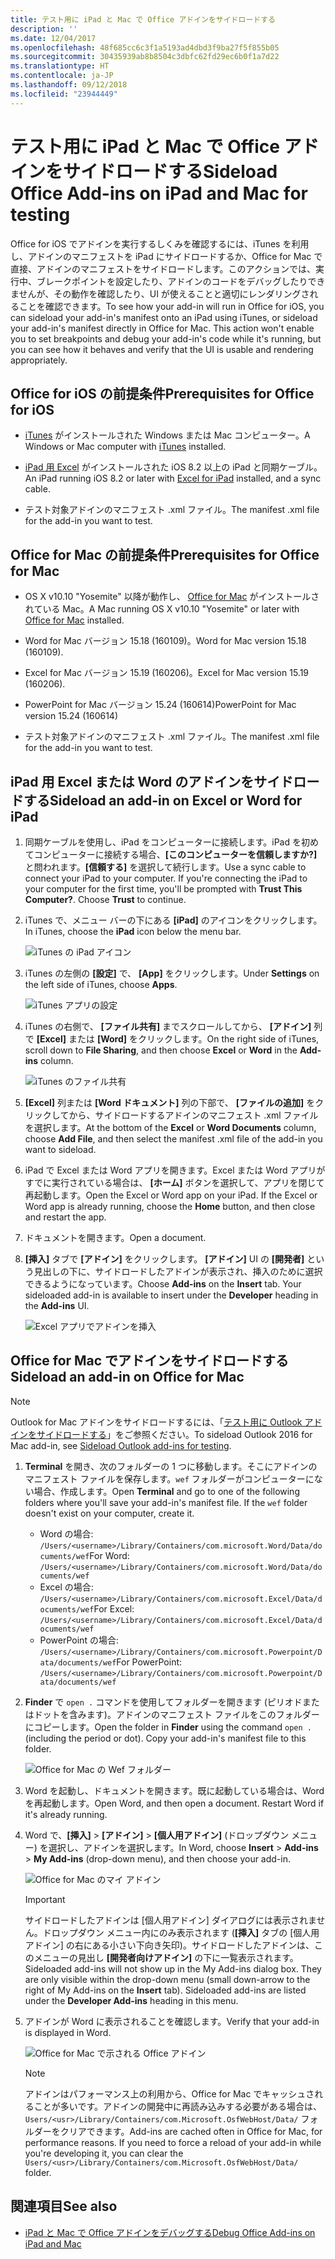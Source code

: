```yaml
---
title: テスト用に iPad と Mac で Office アドインをサイドロードする
description: ''
ms.date: 12/04/2017
ms.openlocfilehash: 48f685cc6c3f1a5193ad4dbd3f9ba27f5f855b05
ms.sourcegitcommit: 30435939ab8b8504c3dbfc62fd29ec6b0f1a7d22
ms.translationtype: HT
ms.contentlocale: ja-JP
ms.lasthandoff: 09/12/2018
ms.locfileid: "23944449"
---
```

# <a name="sideload-office-add-ins-on-ipad-and-mac-for-testing"></a><span data-ttu-id="6f1ad-102">テスト用に iPad と Mac で Office アドインをサイドロードする</span><span class="sxs-lookup"><span data-stu-id="6f1ad-102">Sideload Office Add-ins on iPad and Mac for testing</span></span>

<span data-ttu-id="6f1ad-p101">Office for iOS でアドインを実行するしくみを確認するには、iTunes を利用し、アドインのマニフェストを iPad にサイドロードするか、Office for Mac で直接、アドインのマニフェストをサイドロードします。このアクションでは、実行中、ブレークポイントを設定したり、アドインのコードをデバッグしたりできませんが、その動作を確認したり、UI が使えることと適切にレンダリングされることを確認できます。</span><span class="sxs-lookup"><span data-stu-id="6f1ad-p101">To see how your add-in will run in Office for iOS, you can sideload your add-in's manifest onto an iPad using iTunes, or sideload your add-in's manifest directly in Office for Mac. This action won't enable you to set breakpoints and debug your add-in's code while it's running, but you can see how it behaves and verify that the UI is usable and rendering appropriately.</span></span> 

## <a name="prerequisites-for-office-for-ios"></a><span data-ttu-id="6f1ad-105">Office for iOS の前提条件</span><span class="sxs-lookup"><span data-stu-id="6f1ad-105">Prerequisites for Office for iOS</span></span>

- <span data-ttu-id="6f1ad-106">[iTunes](http://www.apple.com/itunes/download/) がインストールされた Windows または Mac コンピューター。</span><span class="sxs-lookup"><span data-stu-id="6f1ad-106">A Windows or Mac computer with [iTunes](http://www.apple.com/itunes/download/) installed.</span></span>
    
- <span data-ttu-id="6f1ad-107">[iPad 用 Excel](https://itunes.apple.com/us/app/microsoft-excel/id586683407?mt=8) がインストールされた iOS 8.2 以上の iPad と同期ケーブル。</span><span class="sxs-lookup"><span data-stu-id="6f1ad-107">An iPad running iOS 8.2 or later with [Excel for iPad](https://itunes.apple.com/us/app/microsoft-excel/id586683407?mt=8) installed, and a sync cable.</span></span>
    
- <span data-ttu-id="6f1ad-108">テスト対象アドインのマニフェスト .xml ファイル。</span><span class="sxs-lookup"><span data-stu-id="6f1ad-108">The manifest .xml file for the add-in you want to test.</span></span>
    

## <a name="prerequisites-for-office-for-mac"></a><span data-ttu-id="6f1ad-109">Office for Mac の前提条件</span><span class="sxs-lookup"><span data-stu-id="6f1ad-109">Prerequisites for Office for Mac</span></span>

- <span data-ttu-id="6f1ad-110">OS X v10.10 "Yosemite" 以降が動作し、 [Office for Mac](https://products.office.com/buy/compare-microsoft-office-products?tab=omac) がインストールされている Mac。</span><span class="sxs-lookup"><span data-stu-id="6f1ad-110">A Mac running OS X v10.10 "Yosemite" or later with [Office for Mac](https://products.office.com/buy/compare-microsoft-office-products?tab=omac) installed.</span></span>
    
- <span data-ttu-id="6f1ad-111">Word for Mac バージョン 15.18 (160109)。</span><span class="sxs-lookup"><span data-stu-id="6f1ad-111">Word for Mac version 15.18 (160109).</span></span>
   
- <span data-ttu-id="6f1ad-112">Excel for Mac バージョン 15.19 (160206)。</span><span class="sxs-lookup"><span data-stu-id="6f1ad-112">Excel for Mac version 15.19 (160206).</span></span>

- <span data-ttu-id="6f1ad-113">PowerPoint for Mac バージョン 15.24 (160614)</span><span class="sxs-lookup"><span data-stu-id="6f1ad-113">PowerPoint for Mac version 15.24 (160614)</span></span>
    
- <span data-ttu-id="6f1ad-114">テスト対象アドインのマニフェスト .xml ファイル。</span><span class="sxs-lookup"><span data-stu-id="6f1ad-114">The manifest .xml file for the add-in you want to test.</span></span>
    

## <a name="sideload-an-add-in-on-excel-or-word-for-ipad"></a><span data-ttu-id="6f1ad-115">iPad 用 Excel または Word のアドインをサイドロードする</span><span class="sxs-lookup"><span data-stu-id="6f1ad-115">Sideload an add-in on Excel or Word for iPad</span></span>

1. <span data-ttu-id="6f1ad-p102">同期ケーブルを使用し、iPad をコンピューターに接続します。iPad を初めてコンピューターに接続する場合、**[このコンピューターを信頼しますか?]** と問われます。**[信頼する]** を選択して続行します。</span><span class="sxs-lookup"><span data-stu-id="6f1ad-p102">Use a sync cable to connect your iPad to your computer. If you're connecting the iPad to your computer for the first time, you'll be prompted with  **Trust This Computer?**. Choose **Trust** to continue.</span></span>

2. <span data-ttu-id="6f1ad-119">iTunes で、メニュー バーの下にある **[iPad]** のアイコンをクリックします。</span><span class="sxs-lookup"><span data-stu-id="6f1ad-119">In iTunes, choose the  **iPad** icon below the menu bar.</span></span>
    
    ![iTunes の iPad アイコン](../images/ipad.png)

3. <span data-ttu-id="6f1ad-121">iTunes の左側の  **[設定]** で、 **[App]** をクリックします。</span><span class="sxs-lookup"><span data-stu-id="6f1ad-121">Under  **Settings** on the left side of iTunes, choose **Apps**.</span></span>
    
    ![iTunes アプリの設定](../images/file-settings-apps.png)

4. <span data-ttu-id="6f1ad-123">iTunes の右側で、 **[ファイル共有]** までスクロールしてから、 **[アドイン]** 列で **[Excel]** または **[Word]** をクリックします。</span><span class="sxs-lookup"><span data-stu-id="6f1ad-123">On the right side of iTunes, scroll down to  **File Sharing**, and then choose  **Excel** or **Word** in the **Add-ins** column.</span></span>
    
    ![iTunes のファイル共有](../images/file-sharing.png)

5. <span data-ttu-id="6f1ad-125">**[Excel]** 列または **[Word ドキュメント]** 列の下部で、 **[ファイルの追加]** をクリックしてから、サイドロードするアドインのマニフェスト .xml ファイルを選択します。</span><span class="sxs-lookup"><span data-stu-id="6f1ad-125">At the bottom of the  **Excel** or **Word Documents** column, choose **Add File**, and then select the manifest .xml file of the add-in you want to sideload.</span></span> 
    
6. <span data-ttu-id="6f1ad-p103">iPad で Excel または Word アプリを開きます。Excel または Word アプリがすでに実行されている場合は、 **[ホーム]** ボタンを選択して、アプリを閉じて再起動します。</span><span class="sxs-lookup"><span data-stu-id="6f1ad-p103">Open the Excel or Word app on your iPad. If the Excel or Word app is already running, choose the  **Home** button, and then close and restart the app.</span></span>
    
7. <span data-ttu-id="6f1ad-128">ドキュメントを開きます。</span><span class="sxs-lookup"><span data-stu-id="6f1ad-128">Open a document.</span></span>
    
8. <span data-ttu-id="6f1ad-129">**[挿入]** タブで **[アドイン]** をクリックします。 **[アドイン]** UI の **[開発者]** という見出しの下に、サイドロードしたアドインが表示され、挿入のために選択できるようになっています。</span><span class="sxs-lookup"><span data-stu-id="6f1ad-129">Choose  **Add-ins** on the **Insert** tab. Your sideloaded add-in is available to insert under the **Developer** heading in the **Add-ins** UI.</span></span>
    
    ![Excel アプリでアドインを挿入](../images/excel-insert-add-in.png)


## <a name="sideload-an-add-in-on-office-for-mac"></a><span data-ttu-id="6f1ad-131">Office for Mac でアドインをサイドロードする</span><span class="sxs-lookup"><span data-stu-id="6f1ad-131">Sideload an add-in on Office for Mac</span></span>

> [!NOTE]
> <span data-ttu-id="6f1ad-132">Outlook for Mac アドインをサイドロードするには、「[テスト用に Outlook アドインをサイドロードする](https://docs.microsoft.com/outlook/add-ins/sideload-outlook-add-ins-for-testing)」をご参照ください。</span><span class="sxs-lookup"><span data-stu-id="6f1ad-132">To sideload Outlook 2016 for Mac add-in, see [Sideload Outlook add-ins for testing](https://docs.microsoft.com/outlook/add-ins/sideload-outlook-add-ins-for-testing).</span></span>

1. <span data-ttu-id="6f1ad-p104">**Terminal** を開き、次のフォルダーの 1 つに移動します。そこにアドインのマニフェスト ファイルを保存します。`wef` フォルダーがコンピューターにない場合、作成します。</span><span class="sxs-lookup"><span data-stu-id="6f1ad-p104">Open  **Terminal** and go to one of the following folders where you'll save your add-in's manifest file. If the `wef` folder doesn't exist on your computer, create it.</span></span>
    
    - <span data-ttu-id="6f1ad-135">Word の場合:  `/Users/<username>/Library/Containers/com.microsoft.Word/Data/documents/wef`</span><span class="sxs-lookup"><span data-stu-id="6f1ad-135">For Word:  `/Users/<username>/Library/Containers/com.microsoft.Word/Data/documents/wef`</span></span>    
    - <span data-ttu-id="6f1ad-136">Excel の場合:  `/Users/<username>/Library/Containers/com.microsoft.Excel/Data/documents/wef`</span><span class="sxs-lookup"><span data-stu-id="6f1ad-136">For Excel:  `/Users/<username>/Library/Containers/com.microsoft.Excel/Data/documents/wef`</span></span>
    - <span data-ttu-id="6f1ad-137">PowerPoint の場合: `/Users/<username>/Library/Containers/com.microsoft.Powerpoint/Data/documents/wef`</span><span class="sxs-lookup"><span data-stu-id="6f1ad-137">For PowerPoint: `/Users/<username>/Library/Containers/com.microsoft.Powerpoint/Data/documents/wef`</span></span>
    
2. <span data-ttu-id="6f1ad-p105">**Finder** で `open .` コマンドを使用してフォルダーを開きます (ピリオドまたはドットを含みます)。アドインのマニフェスト ファイルをこのフォルダーにコピーします。</span><span class="sxs-lookup"><span data-stu-id="6f1ad-p105">Open the folder in  **Finder** using the command `open .` (including the period or dot). Copy your add-in's manifest file to this folder.</span></span>
    
    ![Office for Mac の Wef フォルダー](../images/all-my-files.png)

3. <span data-ttu-id="6f1ad-p106">Word を起動し、ドキュメントを開きます。既に起動している場合は、Word を再起動します。</span><span class="sxs-lookup"><span data-stu-id="6f1ad-p106">Open Word, and then open a document. Restart Word if it's already running.</span></span>
    
4. <span data-ttu-id="6f1ad-143">Word で、**[挿入]** > **[アドイン]** > **[個人用アドイン]** (ドロップダウン メニュー) を選択し、アドインを選択します。</span><span class="sxs-lookup"><span data-stu-id="6f1ad-143">In Word, choose  **Insert** > **Add-ins** > **My Add-ins** (drop-down menu), and then choose your add-in.</span></span>
    
    ![Office for Mac のマイ アドイン](../images/my-add-ins-wikipedia.png)

    > [!IMPORTANT]
    > <span data-ttu-id="6f1ad-p107">サイドロードしたアドインは [個人用アドイン] ダイアログには表示されません。ドロップダウン メニュー内にのみ表示されます (**[挿入]** タブの [個人用アドイン] の右にある小さい下向き矢印)。サイドロードしたアドインは、このメニューの見出し **[開発者向けアドイン]** の下に一覧表示されます。</span><span class="sxs-lookup"><span data-stu-id="6f1ad-p107">Sideloaded add-ins will not show up in the My Add-ins dialog box. They are only visible within the drop-down menu (small down-arrow to the right of My Add-ins on the **Insert** tab). Sideloaded add-ins are listed under the **Developer Add-ins** heading in this menu.</span></span> 
    
5. <span data-ttu-id="6f1ad-148">アドインが Word に表示されることを確認します。</span><span class="sxs-lookup"><span data-stu-id="6f1ad-148">Verify that your add-in is displayed in Word.</span></span>
    
    ![Office for Mac で示される Office アドイン](../images/lorem-ipsum-wikipedia.png)
    
    > [!NOTE]
    > <span data-ttu-id="6f1ad-p108">アドインはパフォーマンス上の利用から、Office for Mac でキャッシュされることが多いです。アドインの開発中に再読み込みする必要がある場合は、`Users/<usr>/Library/Containers/com.Microsoft.OsfWebHost/Data/` フォルダーをクリアできます。</span><span class="sxs-lookup"><span data-stu-id="6f1ad-p108">Add-ins are cached often in Office for Mac, for performance reasons. If you need to force a reload of your add-in while you're developing it, you can clear the `Users/<usr>/Library/Containers/com.Microsoft.OsfWebHost/Data/` folder.</span></span> 

## <a name="see-also"></a><span data-ttu-id="6f1ad-152">関連項目</span><span class="sxs-lookup"><span data-stu-id="6f1ad-152">See also</span></span>

- [<span data-ttu-id="6f1ad-153">iPad と Mac で Office アドインをデバッグする</span><span class="sxs-lookup"><span data-stu-id="6f1ad-153">Debug Office Add-ins on iPad and Mac</span></span>](debug-office-add-ins-on-ipad-and-mac.md)
    
